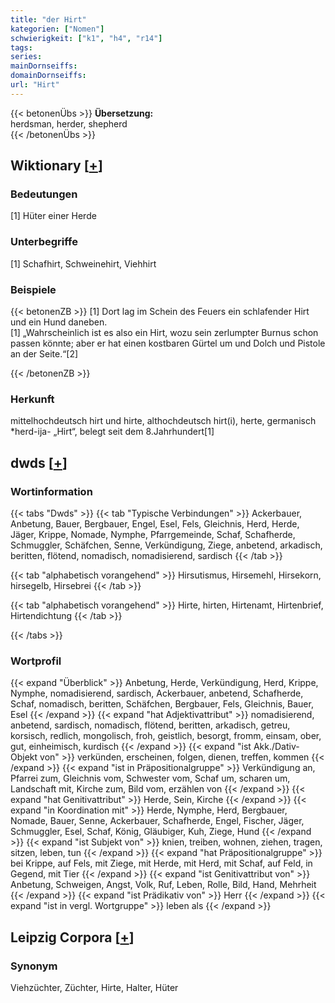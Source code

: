 ```yaml
---
title: "der Hirt"
kategorien: ["Nomen"]
schwierigkeit: ["k1", "h4", "r14"]
tags:
series:
mainDornseiffs:
domainDornseiffs:
url: "Hirt"
---
```


{{< betonenÜbs >}}
**Übersetzung:**  
herdsman, herder, shepherd  
{{< /betonenÜbs >}}

## Wiktionary [[+](https://de.wiktionary.org/wiki/Hirt)]

### Bedeutungen
[1] Hüter einer Herde  

### Unterbegriffe
[1] Schafhirt, Schweinehirt, Viehhirt  

### Beispiele
{{< betonenZB >}}
[1] Dort lag im Schein des Feuers ein schlafender Hirt und ein Hund daneben.  
[1] „Wahrscheinlich ist es also ein Hirt, wozu sein zerlumpter Burnus schon passen könnte; aber er hat einen kostbaren Gürtel um und Dolch und Pistole an der Seite.“[2]  

{{< /betonenZB >}}
### Herkunft
mittelhochdeutsch hirt und hirte, althochdeutsch hirt(i), herte, germanisch *herd-ija- „Hirt“, belegt seit dem 8.Jahrhundert[1]  



## dwds [[+](https://www.dwds.de/wb/Hirt)]

### Wortinformation
{{< tabs "Dwds" >}}
{{< tab "Typische Verbindungen" >}}
Ackerbauer, Anbetung, Bauer, Bergbauer, Engel, Esel, Fels, Gleichnis, Herd, Herde, Jäger, Krippe, Nomade, Nymphe, Pfarrgemeinde, Schaf, Schafherde, Schmuggler, Schäfchen, Senne, Verkündigung, Ziege, anbetend, arkadisch, beritten, flötend, nomadisch, nomadisierend, sardisch
{{< /tab >}}

{{< tab "alphabetisch vorangehend" >}}
Hirsutismus, Hirsemehl, Hirsekorn, hirsegelb, Hirsebrei
{{< /tab >}}

{{< tab "alphabetisch vorangehend" >}}
Hirte, hirten, Hirtenamt, Hirtenbrief, Hirtendichtung
{{< /tab >}}

{{< /tabs >}}

### Wortprofil
{{< expand "Überblick" >}} Anbetung, Herde, Verkündigung, Herd, Krippe, Nymphe, nomadisierend, sardisch, Ackerbauer, anbetend, Schafherde, Schaf, nomadisch, beritten, Schäfchen, Bergbauer, Fels, Gleichnis, Bauer, Esel {{< /expand >}}
{{< expand "hat Adjektivattribut" >}} nomadisierend, anbetend, sardisch, nomadisch, flötend, beritten, arkadisch, getreu, korsisch, redlich, mongolisch, froh, geistlich, besorgt, fromm, einsam, ober, gut, einheimisch, kurdisch {{< /expand >}}
{{< expand "ist Akk./Dativ-Objekt von" >}} verkünden, erscheinen, folgen, dienen, treffen, kommen {{< /expand >}}
{{< expand "ist in Präpositionalgruppe" >}} Verkündigung an, Pfarrei zum, Gleichnis vom, Schwester vom, Schaf um, scharen um, Landschaft mit, Kirche zum, Bild vom, erzählen von {{< /expand >}}
{{< expand "hat Genitivattribut" >}} Herde, Sein, Kirche {{< /expand >}}
{{< expand "in Koordination mit" >}} Herde, Nymphe, Herd, Bergbauer, Nomade, Bauer, Senne, Ackerbauer, Schafherde, Engel, Fischer, Jäger, Schmuggler, Esel, Schaf, König, Gläubiger, Kuh, Ziege, Hund {{< /expand >}}
{{< expand "ist Subjekt von" >}} knien, treiben, wohnen, ziehen, tragen, sitzen, leben, tun {{< /expand >}}
{{< expand "hat Präpositionalgruppe" >}} bei Krippe, auf Fels, mit Ziege, mit Herde, mit Herd, mit Schaf, auf Feld, in Gegend, mit Tier {{< /expand >}}
{{< expand "ist Genitivattribut von" >}} Anbetung, Schweigen, Angst, Volk, Ruf, Leben, Rolle, Bild, Hand, Mehrheit {{< /expand >}}
{{< expand "ist Prädikativ von" >}} Herr {{< /expand >}}
{{< expand "ist in vergl. Wortgruppe" >}} leben als {{< /expand >}}

## Leipzig Corpora [[+](https://corpora.uni-leipzig.de/en/res?word=Hirt&corpusId=deu_newscrawl-public_2018)]


### Synonym
Viehzüchter, Züchter, Hirte, Halter, Hüter

